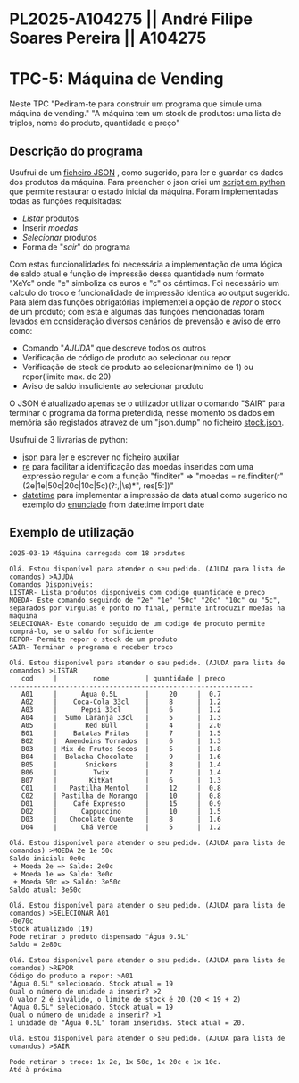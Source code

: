 # PL2025-A104275 || André Filipe Soares Pereira || A104275
# TPC-5: Máquina de Vending

Neste TPC "Pediram-te para construir um programa que simule uma máquina de vending."
"A máquina tem um stock de produtos: uma lista de triplos, nome do produto, quantidade e preço"


## Descrição do programa

Usufrui de um [ficheiro JSON](https://github.com/AndrePereira123/PL2025-A104275/blob/main/TPC5/stock.json) , como sugerido, para ler e guardar os dados dos produtos da máquina. Para preencher o json criei um [script em python](https://github.com/AndrePereira123/PL2025-A104275/blob/main/TPC5/preencher_json.py) que permite restaurar o estado inicial da máquina. Foram implementadas todas as funções requisitadas: 
 - *Listar* produtos
 - Inserir *moedas*
 - *Selecionar* produtos
 - Forma de "*sair*" do programa

Com estas funcionalidades foi necessária a implementação de uma lógica de saldo atual e função de impressão dessa quantidade num formato "XeYc" onde "e" simboliza os euros e "c" os céntimos. Foi necessário um calculo do troco e funcionalidade de impressão identica ao output sugerido.
Para além das funções obrigatórias implementei a opção de *repor* o stock de um produto; com está e algumas das funções mencionadas foram levados em consideração diversos cenários de prevensão e aviso de erro como:
 - Comando "*AJUDA*" que descreve todos os outros
 - Verificação de código de produto ao selecionar ou repor
 - Verificação de stock de produto ao selecionar(minimo de 1) ou repor(limite max. de 20)
 - Aviso de saldo insuficiente ao selecionar produto

O JSON é atualizado apenas se o utilizador utilizar o comando "SAIR" para terminar o programa da forma pretendida, nesse momento os dados em memória são registados atravez de um "json.dump" no ficheiro [stock.json](https://github.com/AndrePereira123/PL2025-A104275/blob/main/TPC5/stock.json).

Usufrui de 3 livrarias de python:
 - [json](https://docs.python.org/3/library/json.html#module-json) para ler e escrever no ficheiro auxiliar
 - [re](https://docs.python.org/3/library/re.html#module-re) para facilitar a identificação das moedas inseridas com uma expressão regular e com a função "finditer" => "moedas = re.finditer(r"(2e|1e|50c|20c|10c|5c)(?:,|\s)*", res[5:])"
 - [datetime](https://docs.python.org/3/library/datetime.html) para implementar a impressão da data atual como sugerido no exemplo do [enunciado](https://github.com/AndrePereira123/PL2025-A104275/blob/main/TPC5/Enunciado.pdf)
from datetime import date

## Exemplo de utilização
```
2025-03-19 Máquina carregada com 18 produtos

Olá. Estou disponível para atender o seu pedido. (AJUDA para lista de comandos) >AJUDA
Comandos Disponiveis:
LISTAR- Lista produtos disponiveis com codigo quantidade e preco
MOEDA- Este comando seguindo de "2e" "1e" "50c" "20c" "10c" ou "5c", separados por virgulas e ponto no final, permite introduzir moedas na maquina
SELECIONAR- Este comando seguido de um codigo de produto permite comprá-lo, se o saldo for suficiente
REPOR- Permite repor o stock de um produto
SAIR- Terminar o programa e receber troco

Olá. Estou disponível para atender o seu pedido. (AJUDA para lista de comandos) >LISTAR
   cod     |         nome         | quantidade | preco 
-------------------------------------------------------------
   A01     |      Água 0.5L       |     20     |  0.7  
   A02     |    Coca-Cola 33cl    |     8      |  1.2  
   A03     |      Pepsi 33cl      |     6      |  1.2  
   A04     |  Sumo Laranja 33cl   |     5      |  1.3  
   A05     |       Red Bull       |     4      |  2.0  
   B01     |    Batatas Fritas    |     7      |  1.5  
   B02     |  Amendoins Torrados  |     6      |  1.3  
   B03     | Mix de Frutos Secos  |     5      |  1.8  
   B04     |  Bolacha Chocolate   |     9      |  1.6  
   B05     |       Snickers       |     8      |  1.4  
   B06     |         Twix         |     7      |  1.4  
   B07     |        KitKat        |     6      |  1.3  
   C01     |   Pastilha Mentol    |     12     |  0.8  
   C02     | Pastilha de Morango  |     10     |  0.8  
   D01     |    Café Expresso     |     15     |  0.9  
   D02     |      Cappuccino      |     10     |  1.5  
   D03     |   Chocolate Quente   |     8      |  1.6  
   D04     |      Chá Verde       |     5      |  1.2  

Olá. Estou disponível para atender o seu pedido. (AJUDA para lista de comandos) >MOEDA 2e 1e 50c
Saldo inicial: 0e0c
 + Moeda 2e => Saldo: 2e0c
 + Moeda 1e => Saldo: 3e0c
 + Moeda 50c => Saldo: 3e50c
Saldo atual: 3e50c

Olá. Estou disponível para atender o seu pedido. (AJUDA para lista de comandos) >SELECIONAR A01
-0e70c
Stock atualizado (19)
Pode retirar o produto dispensado "Água 0.5L"
Saldo = 2e80c

Olá. Estou disponível para atender o seu pedido. (AJUDA para lista de comandos) >REPOR
Código do produto a repor: >A01
"Água 0.5L" selecionado. Stock atual = 19
Qual o número de unidade a inserir? >2
O valor 2 é inválido, o limite de stock é 20.(20 < 19 + 2)
"Água 0.5L" selecionado. Stock atual = 19
Qual o número de unidade a inserir? >1
1 unidade de "Água 0.5L" foram inseridas. Stock atual = 20.

Olá. Estou disponível para atender o seu pedido. (AJUDA para lista de comandos) >SAIR

Pode retirar o troco: 1x 2e, 1x 50c, 1x 20c e 1x 10c.
Até à próxima
```

